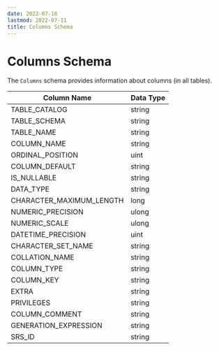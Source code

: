 ```yaml
---
date: 2022-07-10
lastmod: 2022-07-11
title: Columns Schema
---
```


# Columns Schema

The `Columns` schema provides information about columns (in all tables).

Column Name | Data Type
--- | ---
TABLE_CATALOG | string
TABLE_SCHEMA | string
TABLE_NAME | string
COLUMN_NAME | string
ORDINAL_POSITION | uint
COLUMN_DEFAULT | string
IS_NULLABLE | string
DATA_TYPE | string
CHARACTER_MAXIMUM_LENGTH | long
NUMERIC_PRECISION | ulong
NUMERIC_SCALE | ulong
DATETIME_PRECISION | uint
CHARACTER_SET_NAME | string
COLLATION_NAME | string
COLUMN_TYPE | string
COLUMN_KEY | string
EXTRA | string
PRIVILEGES | string
COLUMN_COMMENT | string
GENERATION_EXPRESSION | string
SRS_ID | string

